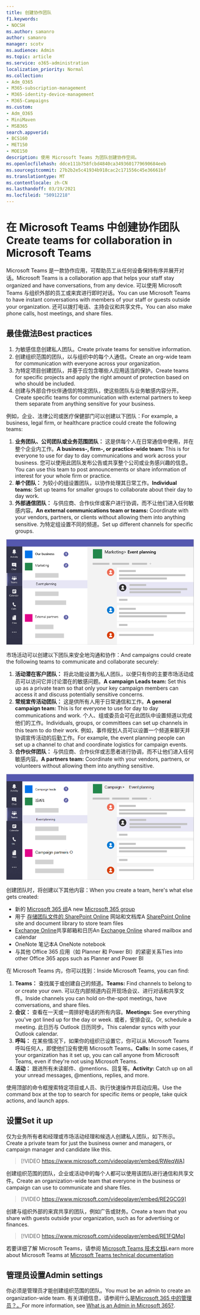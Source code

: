 ```yaml
---
title: 创建协作团队
f1.keywords:
- NOCSH
ms.author: samanro
author: samanro
manager: scotv
ms.audience: Admin
ms.topic: article
ms.service: o365-administration
localization_priority: Normal
ms.collection:
- Adm_O365
- M365-subscription-management
- M365-identity-device-management
- M365-Campaigns
ms.custom:
- Adm_O365
- MiniMaven
- MSB365
search.appverid:
- BCS160
- MET150
- MOE150
description: 使用 Microsoft Teams 为团队创建协作空间。
ms.openlocfilehash: ddce111b758fcbd4840ca3493601779690684eeb
ms.sourcegitcommit: 27b2b2e5c41934b918cac2c171556c45e36661bf
ms.translationtype: MT
ms.contentlocale: zh-CN
ms.lasthandoff: 03/19/2021
ms.locfileid: "50912218"
---
```

# <a name="create-teams-for-collaboration-in-microsoft-teams"></a><span data-ttu-id="35cde-103">在 Microsoft Teams 中创建协作团队</span><span class="sxs-lookup"><span data-stu-id="35cde-103">Create teams for collaboration in Microsoft Teams</span></span>

<span data-ttu-id="35cde-104">Microsoft Teams 是一款协作应用，可帮助员工从任何设备保持有序并展开对话。</span><span class="sxs-lookup"><span data-stu-id="35cde-104">Microsoft Teams is a collaboration app that helps your staff stay organized and have conversations, from any device.</span></span> <span data-ttu-id="35cde-105">可以使用 Microsoft Teams 与组织外部的员工或来宾进行即时对话。</span><span class="sxs-lookup"><span data-stu-id="35cde-105">You can use Microsoft Teams to have instant conversations with members of your staff or guests outside your organization.</span></span> <span data-ttu-id="35cde-106">还可以拨打电话、主持会议和共享文件。</span><span class="sxs-lookup"><span data-stu-id="35cde-106">You can also make phone calls, host meetings, and share files.</span></span>

## <a name="best-practices"></a><span data-ttu-id="35cde-107">最佳做法</span><span class="sxs-lookup"><span data-stu-id="35cde-107">Best practices</span></span>

1. <span data-ttu-id="35cde-108">为敏感信息创建私人团队。</span><span class="sxs-lookup"><span data-stu-id="35cde-108">Create private teams for sensitive information.</span></span>
1. <span data-ttu-id="35cde-109">创建组织范围的团队，以与组织中的每个人通信。</span><span class="sxs-lookup"><span data-stu-id="35cde-109">Create an org-wide team for communication with everyone across your organization.</span></span>
1. <span data-ttu-id="35cde-110">为特定项目创建团队，并基于应包含哪些人应用适当的保护。</span><span class="sxs-lookup"><span data-stu-id="35cde-110">Create teams for specific projects and apply the right amount of protection based on who should be included.</span></span>
1. <span data-ttu-id="35cde-111">创建与外部合作伙伴通信的特定团队，使这些团队与业务敏感内容分开。</span><span class="sxs-lookup"><span data-stu-id="35cde-111">Create specific teams for communication with external partners to keep them separate from anything sensitive for your business.</span></span>

<span data-ttu-id="35cde-112">例如，企业、法律公司或医疗保健部门可以创建以下团队：</span><span class="sxs-lookup"><span data-stu-id="35cde-112">For example, a business, legal firm, or healthcare practice could create the following teams:</span></span>

1. <span data-ttu-id="35cde-113">**业务团队、公司团队或业务范围团队：** 这是供每个人在日常通信中使用，并在整个企业内工作。</span><span class="sxs-lookup"><span data-stu-id="35cde-113">**A business-, firm-, or practice-wide team:** This is for everyone to use for day to day communications and work across your business.</span></span> <span data-ttu-id="35cde-114">您可以使用此团队发布公告或共享整个公司或业务感兴趣的信息。</span><span class="sxs-lookup"><span data-stu-id="35cde-114">You can use this team to post announcements or share information of interest for your whole firm or practice.</span></span>
1. <span data-ttu-id="35cde-115">**单个团队：** 为较小的组设置团队，以协作处理其日常工作。</span><span class="sxs-lookup"><span data-stu-id="35cde-115">**Individual teams:** Set up teams for smaller groups to collaborate about their day to day work.</span></span>
1. <span data-ttu-id="35cde-116">**外部通信团队：** 与供应商、合作伙伴或客户进行协调，而不让他们进入任何敏感内容。</span><span class="sxs-lookup"><span data-stu-id="35cde-116">**An external communications team or teams:** Coordinate with your vendors, partners, or clients without allowing them into anything sensitive.</span></span> <span data-ttu-id="35cde-117">为特定组设置不同的频道。</span><span class="sxs-lookup"><span data-stu-id="35cde-117">Set up different channels for specific groups.</span></span>

![包含三个单独的团队的 Microsoft Teams 窗口图示，允许在企业内进行安全通信和协作](../media/m365-democracy-teams-business-collab.png)

<span data-ttu-id="35cde-119">市场活动可以创建以下团队来安全地沟通和协作：</span><span class="sxs-lookup"><span data-stu-id="35cde-119">And campaigns could create the following teams to communicate and collaborate securely:</span></span>

1. <span data-ttu-id="35cde-120">**活动潜在客户团队：** 将此功能设置为私人团队，以便只有你的主要市场活动成员可以访问它并讨论潜在的敏感问题。</span><span class="sxs-lookup"><span data-stu-id="35cde-120">**A campaign Leads team:** Set this up as a private team so that only your key campaign members can access it and discuss potentially sensitive concerns.</span></span>
2. <span data-ttu-id="35cde-121">**常规宣传活动团队：** 这是供所有人用于日常通信和工作。</span><span class="sxs-lookup"><span data-stu-id="35cde-121">**A general campaign team:** This is for everyone to use for day to day communications and work.</span></span> <span data-ttu-id="35cde-122">个人、组或委员会可在此团队中设置频道以完成他们的工作。</span><span class="sxs-lookup"><span data-stu-id="35cde-122">Individuals, groups, or committees can set up channels in this team to do their work.</span></span> <span data-ttu-id="35cde-123">例如，事件规划人员可以设置一个频道来聊天并协调宣传活动的后勤工作。</span><span class="sxs-lookup"><span data-stu-id="35cde-123">For example, the event planning people can set up a channel to chat and coordinate logistics for campaign events.</span></span>
3. <span data-ttu-id="35cde-124">**合作伙伴团队：** 与供应商、合作伙伴或志愿者进行协调，而不让他们进入任何敏感内容。</span><span class="sxs-lookup"><span data-stu-id="35cde-124">**A partners team:** Coordinate with your vendors, partners, or volunteers without allowing them into anything sensitive.</span></span>

![包含三个单独的团队的 Microsoft Teams 窗口图示，允许在活动内进行安全通信和协作](../media/m365-democracy-teams-collab.png)

<span data-ttu-id="35cde-126">创建团队时，将创建以下其他内容：</span><span class="sxs-lookup"><span data-stu-id="35cde-126">When you create a team, here's what else gets created:</span></span>

- <span data-ttu-id="35cde-127">新的 [Microsoft 365 组](/MicrosoftTeams/office-365-groups)</span><span class="sxs-lookup"><span data-stu-id="35cde-127">A new [Microsoft 365 group](/MicrosoftTeams/office-365-groups)</span></span>
- <span data-ttu-id="35cde-128">用于 [存储团队文件的 SharePoint Online](/MicrosoftTeams/sharepoint-onedrive-interact) 网站和文档库</span><span class="sxs-lookup"><span data-stu-id="35cde-128">A [SharePoint Online](/MicrosoftTeams/sharepoint-onedrive-interact) site and document library to store team files</span></span>
- <span data-ttu-id="35cde-129">[Exchange Online](/MicrosoftTeams/exchange-teams-interact)共享邮箱和日历</span><span class="sxs-lookup"><span data-stu-id="35cde-129">An [Exchange Online](/MicrosoftTeams/exchange-teams-interact) shared mailbox and calendar</span></span>
- <span data-ttu-id="35cde-130">OneNote 笔记本</span><span class="sxs-lookup"><span data-stu-id="35cde-130">A OneNote notebook</span></span>
- <span data-ttu-id="35cde-131">与其他 Office 365 应用（如 Planner 和 Power BI）的紧密关系</span><span class="sxs-lookup"><span data-stu-id="35cde-131">Ties into other Office 365 apps such as Planner and Power BI</span></span>

<span data-ttu-id="35cde-132">在 Microsoft Teams 内，你可以找到：</span><span class="sxs-lookup"><span data-stu-id="35cde-132">Inside Microsoft Teams, you can find:</span></span>

1. <span data-ttu-id="35cde-133">**Teams：** 查找属于或创建自己的频道。</span><span class="sxs-lookup"><span data-stu-id="35cde-133">**Teams:** Find channels to belong to or create your own.</span></span> <span data-ttu-id="35cde-134">可以在内部频道内召开现场会议、进行对话和共享文件。</span><span class="sxs-lookup"><span data-stu-id="35cde-134">Inside channels you can hold on-the-spot meetings, have conversations, and share files.</span></span>
2. <span data-ttu-id="35cde-135">**会议：** 查看在一天或一周排好电话的所有内容。</span><span class="sxs-lookup"><span data-stu-id="35cde-135">**Meetings:** See everything you've got lined up for the day or week.</span></span> <span data-ttu-id="35cde-136">或者，安排会议。</span><span class="sxs-lookup"><span data-stu-id="35cde-136">Or, schedule a meeting.</span></span> <span data-ttu-id="35cde-137">此日历与 Outlook 日历同步。</span><span class="sxs-lookup"><span data-stu-id="35cde-137">This calendar syncs with your Outlook calendar.</span></span>
3. <span data-ttu-id="35cde-138">**呼叫：** 在某些情况下，如果你的组织已设置它，你可以从 Microsoft Teams 呼叫任何人，即使他们没有使用 Microsoft Teams。</span><span class="sxs-lookup"><span data-stu-id="35cde-138">**Calls:** In some cases, if your organization has it set up, you can call anyone from Microsoft Teams, even if they're not using Microsoft Teams.</span></span>
4. <span data-ttu-id="35cde-139">**活动：** 跟进所有未读邮件、@mentions、回复等。</span><span class="sxs-lookup"><span data-stu-id="35cde-139">**Activity:** Catch up on all your unread messages, @mentions, replies, and more.</span></span>

<span data-ttu-id="35cde-140">使用顶部的命令框搜索特定项目或人员、执行快速操作并启动应用。</span><span class="sxs-lookup"><span data-stu-id="35cde-140">Use the command box at the top to search for specific items or people, take quick actions, and launch apps.</span></span>

## <a name="set-it-up"></a><span data-ttu-id="35cde-141">设置</span><span class="sxs-lookup"><span data-stu-id="35cde-141">Set it up</span></span>

<span data-ttu-id="35cde-142">仅为业务所有者和经理或市场活动经理和候选人创建私人团队，如下所示。</span><span class="sxs-lookup"><span data-stu-id="35cde-142">Create a private team for just the business owner and managers, or campaign manager and candidate like this.</span></span>

> [!VIDEO https://www.microsoft.com/videoplayer/embed/RWeqWA]

<span data-ttu-id="35cde-143">创建组织范围的团队，企业或活动中的每个人都可以使用该团队进行通信和共享文件。</span><span class="sxs-lookup"><span data-stu-id="35cde-143">Create an organization-wide team that everyone in the business or campaign can use to communicate and share files.</span></span>

> [!VIDEO https://www.microsoft.com/videoplayer/embed/RE2GCG9]

<span data-ttu-id="35cde-144">创建与组织外部的来宾共享的团队，例如广告或财务。</span><span class="sxs-lookup"><span data-stu-id="35cde-144">Create a team that you share with guests outside your organization, such as for advertising or finances.</span></span>

> [!VIDEO https://www.microsoft.com/videoplayer/embed/RE1FQMp]

<span data-ttu-id="35cde-145">若要详细了解 Microsoft Teams，请参阅 [Microsoft Teams 技术文档](/microsoftteams/microsoft-teams)</span><span class="sxs-lookup"><span data-stu-id="35cde-145">Learn more about Microsoft Teams at [Microsoft Teams technical documentation](/microsoftteams/microsoft-teams)</span></span>

## <a name="admin-settings"></a><span data-ttu-id="35cde-146">管理员设置</span><span class="sxs-lookup"><span data-stu-id="35cde-146">Admin settings</span></span>

<span data-ttu-id="35cde-147">你必须是管理员才能创建组织范围的团队。</span><span class="sxs-lookup"><span data-stu-id="35cde-147">You must be an admin to create an organization-wide team.</span></span> <span data-ttu-id="35cde-148">有关详细信息，请参阅什么是[Microsoft 365 中的管理员？。](https://support.office.com/article/what-is-an-admin-e123627e-4892-4461-b9aa-1b6d57a5cfa4?ui=en-US&rs=en-US&ad=US)</span><span class="sxs-lookup"><span data-stu-id="35cde-148">For more information, see [What is an Admin in Microsoft 365?](https://support.office.com/article/what-is-an-admin-e123627e-4892-4461-b9aa-1b6d57a5cfa4?ui=en-US&rs=en-US&ad=US).</span></span>